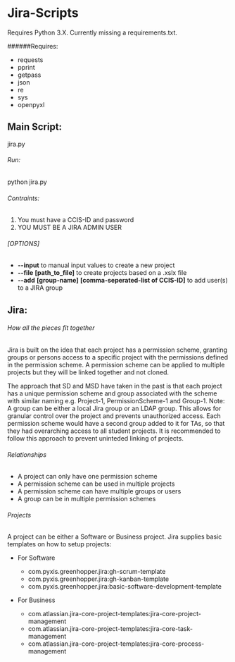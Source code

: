 # Jira-Scripts

Requires Python 3.X. Currently missing a requirements.txt. 

######Requires:

* requests
* pprint
* getpass
* json
* re
* sys
* openpyxl



Main Script: 
-------------------
jira.py 

###### Run:
python jira.py 

###### Contraints:
 1. You must have a CCIS-ID and password 
 2. YOU MUST BE A JIRA ADMIN USER

###### [OPTIONS]
* **--input** to manual input values to create a new project
* **--file** **[path_to_file]** to create projects based on a .xslx file
* **--add** **[group-name]** **[comma-seperated-list of CCIS-ID]** to add user(s) to a JIRA group


Jira: 
-------------------

###### How all the pieces fit together
Jira is built on the idea that each project has a permission scheme, granting groups or persons access to a specific project with the permissions defined in the permission scheme. A permission scheme can be applied to multiple projects but they will be linked together and not cloned. 

The approach that SD and MSD have taken in the past is that each project has a unique permission scheme and group associated with the scheme with similar naming e.g. Project-1, PermissionScheme-1 and Group-1. Note: A group can be either a local Jira group or an LDAP group. This allows for granular control over the project and prevents unauthorized access. Each permission scheme would have a second group added to it for TAs, so that they had overarching access to all student projects. It is recommended to follow this approach to prevent uninteded linking of projects. 

###### Relationships
* A project can only have one permission scheme
* A permission scheme can be used in multiple projects
* A permission scheme can have multiple groups or users 
* A group can be in multiple permission schemes 

###### Projects
A project can be either a Software or Business project. Jira supplies basic templates on how to setup projects:

* For Software
	* com.pyxis.greenhopper.jira:gh-scrum-template
	* com.pyxis.greenhopper.jira:gh-kanban-template
	* com.pyxis.greenhopper.jira:basic-software-development-template
 
* For Business 
	* com.atlassian.jira-core-project-templates:jira-core-project-management
	* com.atlassian.jira-core-project-templates:jira-core-task-management
	* com.atlassian.jira-core-project-templates:jira-core-process-management
